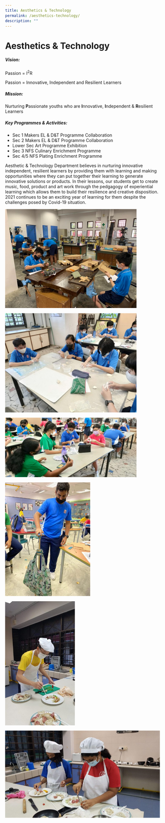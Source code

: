 ```yaml
---
title: Aesthetics & Technology
permalink: /aesthetics-technology/
description: ""
---
```


Aesthetics & Technology
=======================

##### **Vision:**


Passion = I<sup>2</sup>R

Passion = Innovative, Independent and Resilient Learners

##### **Mission:**

Nurturing **P**assionate youths who are **I**nnovative, **I**ndependent & **R**esilient Learners

##### **Key Programmes & Activities:** 

*   Sec 1 Makers EL & D&T Programme Collaboration
*   Sec 2 Makers EL & D&T Programme Collaboration
*   Lower Sec Art Programme Exhibition
*   Sec 3 NFS Culinary Enrichment Programme
*   Sec 4/5 NFS Plating Enrichment Programme

Aesthetic & Technology Department believes in nurturing innovative independent, resilient learners by providing them with learning and making opportunities where they can put together their learning to generate innovative solutions or products. In their lessons, our students get to create music, food, product and art work through the pedgagogy of experiential learning which allows them to build their resilience and creative disposition. 2021 continues to be an exciting year of learning for them despite the challenges posed by Covid-19 situation.




<img src="/images/Departments/AT%201.jpg"  
     style="width:85%">
		 
<img src="/images/Departments/AT%202.jpg"  
     style="width:85%">

<img src="/images/Departments/AT%203.jpg"  
     style="width:85%">



<img src="/images/Departments/AT%204.jpg"  
     style="width:55%">

<img src="/images/Departments/AT%205.jpg"  
     style="width:45%">

<img src="/images/Departments/AT%206.jpg"  
     style="width:200%">